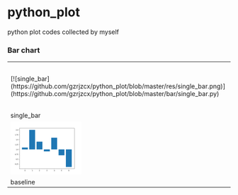 # python_plot
python plot codes collected by myself

### Bar chart

<table style="width:100%; table-layout:fixed;">
  <tr>
  	<td>[![single_bar](https://github.com/gzrjzcx/python_plot/blob/master/res/single_bar.png)](https://github.com/gzrjzcx/python_plot/blob/master/bar/single_bar.py)</td>
    <td><img width="160px" src="res/single_bar.png"></td>
    <td><img width="160px" src="res/double_bar.png"></td>
    <td><img width="160px" src="res/double_baseline_bar.png"></td>
    <td><img width="160px" src="res/triple_bar.png"></td>
  </tr>
  <tr>
    <td>single_bar</td>
    <td>double_bar</td>
    <td>double_baseline_bar</td>
    <td>triple_bar</td>
  </tr>
  <tr>
    <td><img width="160px" src="res/baseline.png"></td>
    <td></td>
  </tr>
  <tr>
    <td>baseline</td>
    <td></td>
  </tr>
</table>
